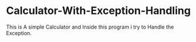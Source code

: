 # Calculator-With-Exception-Handling
This is A simple Calculator and Inside this program i try to Handle the Exception.
